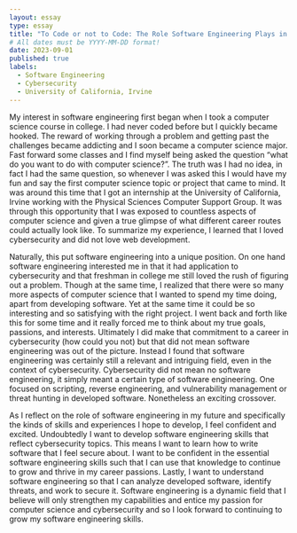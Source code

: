```yaml
---
layout: essay
type: essay
title: "To Code or not to Code: The Role Software Engineering Plays in my Future Career"
# All dates must be YYYY-MM-DD format!
date: 2023-09-01
published: true
labels:
  - Software Engineering
  - Cybersecurity
  - University of California, Irvine
---
```


My interest in software engineering first began when I took a computer science course in college. I had never coded before but I quickly became hooked. The reward of working through a problem and getting past the challenges became addicting and I soon became a computer science major. Fast forward some classes and I find myself being asked the question “what do you want to do with computer science?”. The truth was I had no idea, in fact I had the same question, so whenever I was asked this I would have my fun and say the first computer science topic or project that came to mind. It was around this time that I got an internship at the University of California, Irvine working with the Physical Sciences Computer Support Group. It was through this opportunity that I was exposed to countless aspects of computer science and given a true glimpse of what different career routes could actually look like. To summarize my experience, I learned that I loved cybersecurity and did not love web development. 

Naturally, this put software engineering into a unique position. On one hand software engineering interested me in that it had application to cybersecurity and that freshman in college me still loved the rush of figuring out a problem. Though at the same time, I realized that there were so many more aspects of computer science that I wanted to spend my time doing, apart from developing software. Yet at the same time it could be so interesting and so satisfying with the right project. I went back and forth like this for some time and it really forced me to think about my true goals, passions, and interests. Ultimately I did make that commitment to a career in cybersecurity (how could you not) but that did not mean software engineering was out of the picture. Instead I found that software engineering was certainly still a relevant and intriguing field, even in the context of cybersecurity. Cybersecurity did not mean no software engineering, it simply meant a certain type of software engineering. One focused on scripting, reverse engineering, and vulnerability management or threat hunting in developed software. Nonetheless an exciting crossover. 

As I reflect on the role of software engineering in my future and specifically the kinds of skills and experiences I hope to develop, I feel confident and excited. Undoubtedly I want to develop software engineering skills that reflect cybersecurity topics. This means I want to learn how to write software that I feel secure about. I want to be confident in the essential software engineering skills such that I can use that knowledge to continue to grow and thrive in my career passions. Lastly, I want to understand software engineering so that I can analyze developed software, identify threats, and work to secure it. Software engineering is a dynamic field that I believe will only strengthen my capabilities and entice my passion for computer science and cybersecurity and so I look forward to continuing to grow my software engineering skills. 
